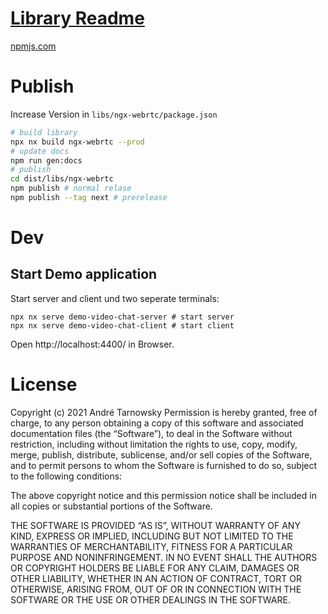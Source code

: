 # [Library Readme](libs/ngx-webrtc/README.md)

[npmjs.com](https://www.npmjs.com/package/ngx-webrtc)

# Publish

Increase Version in `libs/ngx-webrtc/package.json`

```bash
# build library
npx nx build ngx-webrtc --prod
# update docs
npm run gen:docs
# publish
cd dist/libs/ngx-webrtc
npm publish # normal relase
npm publish --tag next # prerelease
```

# Dev

## Start Demo application
Start server and client und two seperate terminals:

```
npx nx serve demo-video-chat-server # start server
npx nx serve demo-video-chat-client # start client
```

Open http://localhost:4400/ in Browser.


# License
Copyright (c) 2021 André Tarnowsky
Permission is hereby granted, free of charge, to any person obtaining a copy of this software and associated documentation files (the “Software”), to deal in the Software without restriction, including without limitation the rights to use, copy, modify, merge, publish, distribute, sublicense, and/or sell copies of the Software, and to permit persons to whom the Software is furnished to do so, subject to the following conditions:

The above copyright notice and this permission notice shall be included in all copies or substantial portions of the Software.

THE SOFTWARE IS PROVIDED “AS IS”, WITHOUT WARRANTY OF ANY KIND, EXPRESS OR IMPLIED, INCLUDING BUT NOT LIMITED TO THE WARRANTIES OF MERCHANTABILITY, FITNESS FOR A PARTICULAR PURPOSE AND NONINFRINGEMENT. IN NO EVENT SHALL THE AUTHORS OR COPYRIGHT HOLDERS BE LIABLE FOR ANY CLAIM, DAMAGES OR OTHER LIABILITY, WHETHER IN AN ACTION OF CONTRACT, TORT OR OTHERWISE, ARISING FROM, OUT OF OR IN CONNECTION WITH THE SOFTWARE OR THE USE OR OTHER DEALINGS IN THE SOFTWARE.